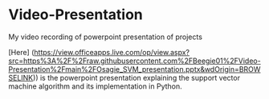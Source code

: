 # Video-Presentation
My video recording of powerpoint presentation of projects

[Here] (https://view.officeapps.live.com/op/view.aspx?src=https%3A%2F%2Fraw.githubusercontent.com%2FBeegie01%2FVideo-Presentation%2Fmain%2FOsagie_SVM_presentation.pptx&wdOrigin=BROWSELINK)) is the powerpoint presentation explaining the support vector machine algorithm and its implementation in Python.

